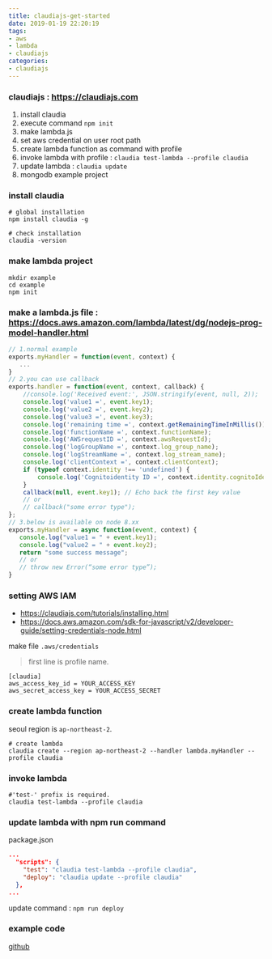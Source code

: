 ```yaml
---
title: claudiajs-get-started
date: 2019-01-19 22:20:19
tags:
- aws
- lambda
- claudiajs
categories:
- claudiajs
---
```

### claudiajs : https://claudiajs.com

1. install claudia
2. execute command `npm init`
3. make lambda.js
4. set aws credential on user root path
5. create lambda function as command with profile
6. invoke lambda with profile : `claudia test-lambda --profile claudia`
7. update lambda : `claudia update`
8. mongodb example project

### install claudia

```jshelllanguage
# global installation
npm install claudia -g

# check installation
claudia -version
```

### make lambda project

```jshelllanguage
mkdir example
cd example
npm init
```
### make a lambda.js file : https://docs.aws.amazon.com/lambda/latest/dg/nodejs-prog-model-handler.html

```javascript
// 1.normal example
exports.myHandler = function(event, context) {
   ...
}
// 2.you can use callback
exports.handler = function(event, context, callback) {
    //console.log('Received event:', JSON.stringify(event, null, 2));
    console.log('value1 =', event.key1);
    console.log('value2 =', event.key2);
    console.log('value3 =', event.key3);
    console.log('remaining time =', context.getRemainingTimeInMillis());
    console.log('functionName =', context.functionName);
    console.log('AWSrequestID =', context.awsRequestId);
    console.log('logGroupName =', context.log_group_name);
    console.log('logStreamName =', context.log_stream_name);
    console.log('clientContext =', context.clientContext);
    if (typeof context.identity !== 'undefined') {
        console.log('Cognitoidentity ID =', context.identity.cognitoIdentityId);
    }    
    callback(null, event.key1); // Echo back the first key value
    // or
    // callback("some error type"); 
};
// 3.below is available on node 8.xx
exports.myHandler = async function(event, context) {
   console.log("value1 = " + event.key1);
   console.log("value2 = " + event.key2);  
   return "some success message";
   // or 
   // throw new Error(“some error type”); 
} 
```

### setting AWS IAM 
- https://claudiajs.com/tutorials/installing.html 
- https://docs.aws.amazon.com/sdk-for-javascript/v2/developer-guide/setting-credentials-node.html

make file `.aws/credentials`  

> first line is profile name.

```jshelllanguage
[claudia]
aws_access_key_id = YOUR_ACCESS_KEY
aws_secret_access_key = YOUR_ACCESS_SECRET
```

### create lambda function

seoul region is `ap-northeast-2`.
 
```jshelllanguage
# create lambda
claudia create --region ap-northeast-2 --handler lambda.myHandler --profile claudia
```

### invoke lambda

```jshelllanguage
#'test-' prefix is required.
claudia test-lambda --profile claudia
```

### update lambda with npm run command

package.json

```json
...
  "scripts": {
    "test": "claudia test-lambda --profile claudia",
    "deploy": "claudia update --profile claudia"
  },
...
```
update command : `npm run deploy`

### example code

[github](https://github.com/j2yes/lambda-mongodb)